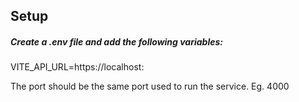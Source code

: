## Setup

##### Create a .env file and add the following variables:

VITE_API_URL=https://localhost:<PORT>

The port should be the same port used to run the service. Eg. 4000